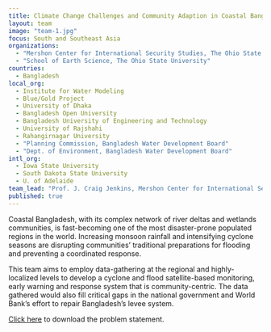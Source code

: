 ```yaml
---
title: Climate Change Challenges and Community Adaption in Coastal Bangladesh
layout: team
image: "team-1.jpg"
focus: South and Southeast Asia
organizations: 
  - "Mershon Center for International Security Studies, The Ohio State University"
  - "School of Earth Science, The Ohio State University"
countries: 
  - Bangladesh
local_org: 
  - Institute for Water Modeling
  - Blue/Gold Project
  - University of Dhaka
  - Bangladesh Open University
  - Bangladesh University of Engineering and Technology
  - University of Rajshahi
  - Rahangirnagar University
  - "Planning Commission, Bangladesh Water Development Board"
  - "Dept. of Environment, Bangladesh Water Development Board"
intl_org: 
  - Iowa State University
  - South Dakota State University
  - U. of Adelaide
team_lead: "Prof. J. Craig Jenkins, Mershon Center for International Security, Ohio State University, USA"
published: true
---
```


Coastal Bangladesh, with its complex network of river deltas and wetlands communities, is fast-becoming one of the most disaster-prone populated regions in the world. Increasing monsoon rainfall and intensifying cyclone seasons are disrupting communities’ traditional preparations for flooding and preventing a coordinated response. 

This team aims to employ data-gathering at the regional and highly-localized levels to develop a cyclone and flood satellite-based monitoring, early warning and response system that is community-centric. The data gathered would also fill critical gaps in the national government and World Bank’s effort to repair Bangladesh’s levee system.

[Click here](http://www.globalresiliencepartnership.org/assets/downloads/Building-Community-Resilience-Problem-Statement.pdf) to download the problem statement.